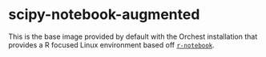 # scipy-notebook-augmented

This is the base image provided by default with the Orchest installation that provides a R
focused Linux environment based off
[`r-notebook`](https://jupyter-docker-stacks.readthedocs.io/en/latest/using/selecting.html#jupyter-r-notebook).